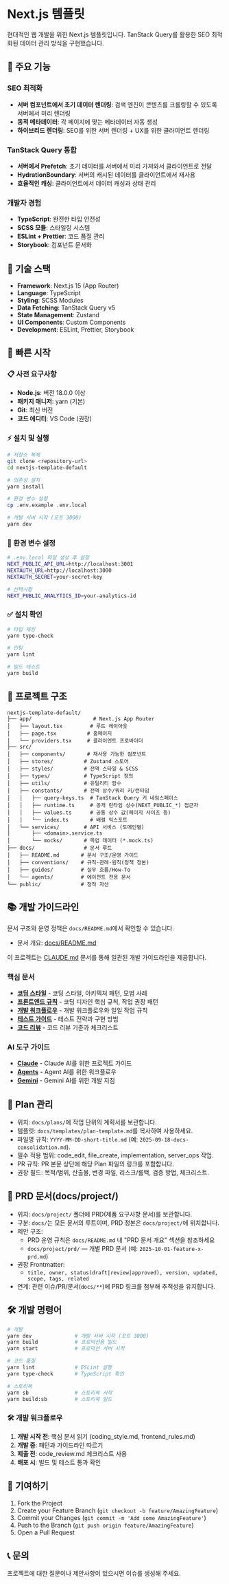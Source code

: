 # Next.js 템플릿

현대적인 웹 개발을 위한 Next.js 템플릿입니다. TanStack Query를 활용한 SEO 최적화된 데이터 관리 방식을 구현했습니다.

## 🚀 주요 기능

### SEO 최적화

- **서버 컴포넌트에서 초기 데이터 렌더링**: 검색 엔진이 콘텐츠를 크롤링할 수 있도록 서버에서 미리 렌더링
- **동적 메타데이터**: 각 페이지에 맞는 메타데이터 자동 생성
- **하이브리드 렌더링**: SEO를 위한 서버 렌더링 + UX를 위한 클라이언트 렌더링

### TanStack Query 통합

- **서버에서 Prefetch**: 초기 데이터를 서버에서 미리 가져와서 클라이언트로 전달
- **HydrationBoundary**: 서버의 캐시된 데이터를 클라이언트에서 재사용
- **효율적인 캐싱**: 클라이언트에서 데이터 캐싱과 상태 관리

### 개발자 경험

- **TypeScript**: 완전한 타입 안전성
- **SCSS 모듈**: 스타일링 시스템
- **ESLint + Prettier**: 코드 품질 관리
- **Storybook**: 컴포넌트 문서화

## 🔧 기술 스택

- **Framework**: Next.js 15 (App Router)
- **Language**: TypeScript
- **Styling**: SCSS Modules
- **Data Fetching**: TanStack Query v5
- **State Management**: Zustand
- **UI Components**: Custom Components
- **Development**: ESLint, Prettier, Storybook

## 🚀 빠른 시작

### 📋 사전 요구사항

- **Node.js**: 버전 18.0.0 이상
- **패키지 매니저**: yarn (기본)
- **Git**: 최신 버전
- **코드 에디터**: VS Code (권장)

### ⚡ 설치 및 실행

```bash
# 저장소 복제
git clone <repository-url>
cd nextjs-template-default

# 의존성 설치
yarn install

# 환경 변수 설정
cp .env.example .env.local

# 개발 서버 시작 (포트 3000)
yarn dev
```

### 🔧 환경 변수 설정

```bash
# .env.local 파일 생성 후 설정
NEXT_PUBLIC_API_URL=http://localhost:3001
NEXTAUTH_URL=http://localhost:3000
NEXTAUTH_SECRET=your-secret-key

# 선택사항
NEXT_PUBLIC_ANALYTICS_ID=your-analytics-id
```

### ✅ 설치 확인

```bash
# 타입 체킹
yarn type-check

# 린팅
yarn lint

# 빌드 테스트
yarn build
```

## 📁 프로젝트 구조

```
nextjs-template-default/
├── app/                    # Next.js App Router
│   ├── layout.tsx         # 루트 레이아웃
│   ├── page.tsx          # 홈페이지
│   └── providers.tsx     # 클라이언트 프로바이더
├── src/
│   ├── components/       # 재사용 가능한 컴포넌트
│   ├── stores/          # Zustand 스토어
│   ├── styles/          # 전역 스타일 & SCSS
│   ├── types/           # TypeScript 정의
│   ├── utils/           # 유틸리티 함수
│   ├── constants/       # 전역 상수/쿼리 키/런타임
│   │   ├── query-keys.ts  # TanStack Query 키 네임스페이스
│   │   ├── runtime.ts     # 공개 런타임 상수(NEXT_PUBLIC_*) 접근자
│   │   ├── values.ts      # 공통 상수 값(페이지 사이즈 등)
│   │   └── index.ts       # 배럴 익스포트
│   └── services/        # API 서비스 (도메인별)
│       ├── <domain>.service.ts
│       └── mocks/       # 목업 데이터 (*.mock.ts)
├── docs/                # 문서 루트
│   ├── README.md       # 문서 구조/운영 가이드
│   ├── conventions/    # 규칙·관례·원칙(정책 정본)
│   ├── guides/         # 실무 흐름/How-To
│   └── agents/         # 에이전트 전용 문서
└── public/             # 정적 자산
```

## 📚 개발 가이드라인

문서 구조와 운영 정책은 `docs/README.md`에서 확인할 수 있습니다.
- 문서 개요: [docs/README.md](./docs/README.md)

이 프로젝트는 [CLAUDE.md](./CLAUDE.md) 문서를 통해 일관된 개발 가이드라인을 제공합니다.

### 핵심 문서

- **[코딩 스타일](./docs/conventions/coding-style.md)** - 코딩 스타일, 아키텍처 패턴, 모범 사례
- **[프론트엔드 규칙](./docs/conventions/frontend-rules.md)** - 코딩 디자인 핵심 규칙, 작업 권장 패턴
- **[개발 워크플로우](./docs/agents/development-workflow.md)** - 개발 워크플로우와 일일 작업 규칙
- **[테스트 가이드](./docs/guides/testing-guide.md)** - 테스트 전략과 구현 방법
- **[코드 리뷰](./docs/conventions/code-review.md)** - 코드 리뷰 기준과 체크리스트

### AI 도구 가이드

- **[Claude](./CLAUDE.md)** - Claude AI를 위한 프로젝트 가이드
- **[Agents](./AGENTS.md)** - Agent AI를 위한 워크플로우
- **[Gemini](./GEMINI.md)** - Gemini AI를 위한 개발 지침

## 📝 Plan 관리

- 위치: `docs/plans/`에 작업 단위의 계획서를 보관합니다.
- 템플릿: `docs/templates/plan-template.md`를 복사하여 사용하세요.
- 파일명 규칙: `YYYY-MM-DD-short-title.md` (예: `2025-09-18-docs-consolidation.md`).
- 필수 적용 범위: code_edit, file_create, implementation, server_ops 작업.
- PR 규칙: PR 본문 상단에 해당 Plan 파일의 링크를 포함합니다.
- 권장 필드: 목적/범위, 산출물, 변경 파일, 리스크/롤백, 검증 방법, 체크리스트.

## 📄 PRD 문서(docs/project/)

- 위치: `docs/project/` 폴더에 PRD(제품 요구사항 문서)를 보관합니다.
- 구분: `docs/`는 모든 문서의 루트이며, PRD 정본은 `docs/project/`에 위치합니다.
- 제안 구조:
  - PRD 운영 규칙은 `docs/README.md` 내 "PRD 문서 개요" 섹션을 참조하세요
  - `docs/project/prd/` — 개별 PRD 문서 (예: `2025-10-01-feature-x-prd.md`)
- 권장 Frontmatter:
  - `title, owner, status(draft|review|approved), version, updated, scope, tags, related`
- 연계: 관련 이슈/PR/문서(`docs/**`)에 PRD 링크를 첨부해 추적성을 유지합니다.

## 🛠️ 개발 명령어

```bash
# 개발
yarn dev              # 개발 서버 시작 (포트 3000)
yarn build            # 프로덕션용 빌드
yarn start            # 프로덕션 서버 시작

# 코드 품질
yarn lint             # ESLint 실행
yarn type-check       # TypeScript 확인

# 스토리북
yarn sb               # 스토리북 시작
yarn build:sb         # 스토리북 빌드
```

### 🛠️ 개발 워크플로우

1. **개발 시작 전**: 핵심 문서 읽기 (coding_style.md, frontend_rules.md)
2. **개발 중**: 패턴과 가이드라인 따르기
3. **제출 전**: code_review.md 체크리스트 사용
4. **배포 시**: 빌드 및 테스트 통과 확인

## 🤝 기여하기

1. Fork the Project
2. Create your Feature Branch (`git checkout -b feature/AmazingFeature`)
3. Commit your Changes (`git commit -m 'Add some AmazingFeature'`)
4. Push to the Branch (`git push origin feature/AmazingFeature`)
5. Open a Pull Request

## 📞 문의

프로젝트에 대한 질문이나 제안사항이 있으시면 이슈를 생성해 주세요.

